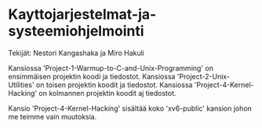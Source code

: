 # Kayttojarjestelmat-ja-systeemiohjelmointi
Tekijät: Nestori Kangashaka ja Miro Hakuli

Kansiossa 'Project-1-Warmup-to-C-and-Unix-Programming' on ensimmäisen projektin koodi ja tiedostot.
Kansiossa 'Project-2-Unix-Utilities' on toisen projektin koodit ja tiedostot.
Kansiossa 'Project-4-Kernel-Hacking' on kolmannen projektin koodit aj tiedostot.

Kansio 'Project-4-Kernel-Hacking' sisältää koko 'xv6-public' kansion johon me teimme vain muutoksia.
